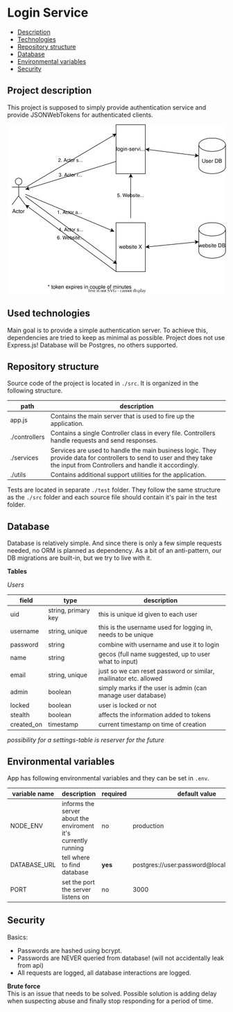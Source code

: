 # Login Service

- [Description](#project-description)
- [Technologies](#used-technologies)
- [Repository structure](#repository-structure)
- [Database](#database)
- [Environmental variables](#environmental-variables)
- [Security](#security)

## Project description

This project is supposed to simply provide authentication service and provide JSONWebTokens for authenticated clients. 

![login-service](/docs/login-service.svg)

## Used technologies

Main goal is to provide a simple authentication server. To achieve this, dependencies are tried to keep as minimal as possible. Project does not use Express.js! Database will be Postgres, no others supported. 

## Repository structure

Source code of the project is located in `./src`. It is organized in the following structure. 

| path | description |
|------|-------------|
|app.js| Contains the main server that is used to fire up the application. |
|./controllers| Contains a single Controller class in every file. Controllers handle requests and send responses. |
|./services | Services are used to handle the main business logic. They provide data for controllers to send to user and they take the input from Controllers and handle it accordingly. |
|./utils| Contains additional support utilities for the application. |

Tests are located in separate `./test` folder. They follow the same structure as the `./src` folder and each source file should contain it's pair in the test folder. 

## Database

Database is relatively simple. And since there is only a few simple requests needed, no ORM is planned as dependency. 
As a bit of an anti-pattern, our DB migrations are built-in, but we try to live with it. 

**Tables**

*Users*

| field | type | description |
|-------|------|-------------|
|uid   | string, primary key | this is unique id given to each user |
|username | string, unique | this is the username used for logging in, needs to be unique |
| password| string | combine with username and use it to login |
|name | string | gecos (full name suggested, up to user what to input) |
|email | string, unique | just so we can reset password or similar, mailinator etc. allowed |
|admin| boolean | simply marks if the user is admin (can manage user database) |
|locked | boolean | user is locked or not |
|stealth | boolean | affects the information added to tokens |
| created_on | timestamp | current timestamp on time of creation |

*possibility for a settings-table is reserver for the future*

## Environmental variables

App has following environmental variables and they can be set in `.env`.

|variable name| description | required | default value |
|-------------|-------------|----------|---------------|
|NODE_ENV     |informs the server about the enviroment it's currently running | no | production |
|DATABASE_URL | tell where to find database | **yes** | postgres://user:password@localhost:port/db |
|PORT         | set the port the server listens on | no | 3000 |

## Security

Basics:
- Passwords are hashed using bcrypt.
- Passwords are NEVER queried from database! (will not accidentally leak from api)
- All requests are logged, all database interactions are logged. 

**Brute force** \
This is an issue that needs to be solved. Possible solution is adding delay when suspecting abuse and finally stop responding for a period of time. 